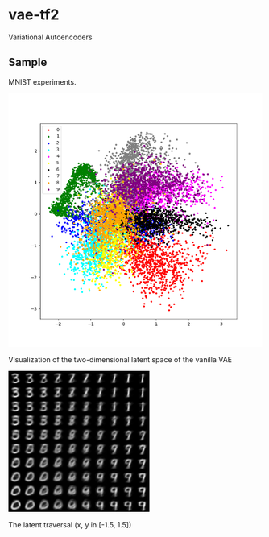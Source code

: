 # vae-tf2
Variational Autoencoders

## Sample
MNIST experiments.

![Visualization of the two-dimensional latent space of the vanilla VAE](https://github.com/w-shimaya/vae-tf2/blob/master/sample_log/embed.png)

Visualization of the two-dimensional latent space of the vanilla VAE

![](https://github.com/w-shimaya/vae-tf2/blob/master/sample_log/traverse.png)

The latent traversal (x, y in [-1.5, 1.5])
